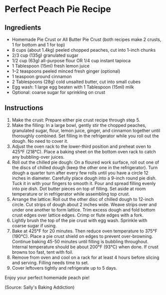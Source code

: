 # Perfect Peach Pie Recipe

## Ingredients
- Homemade Pie Crust or All Butter Pie Crust (both recipes make 2 crusts, 1 for bottom and 1 for top)
- 8 cups (about 1.4kg) peeled chopped peaches, cut into 1-inch chunks
- 2/3 cup (135g) granulated sugar
- 1/2 cup (63g) all-purpose flour OR 1/4 cup instant tapioca
- 1 Tablespoon (15ml) fresh lemon juice
- 1–2 teaspoons peeled minced fresh ginger (optional)
- 1 teaspoon ground cinnamon
- 2 Tablespoons (28g) cold unsalted butter, cut into small cubes
- Egg wash: 1 large egg beaten with 1 Tablespoon (15ml) milk
- Optional: coarse sugar for sprinkling on crust

## Instructions
1. Make the crust: Prepare either pie crust recipe through step 5.
2. Make the filling: In a large bowl, gently stir the chopped peaches, granulated sugar, flour, lemon juice, ginger, and cinnamon together until thoroughly combined. Set filling in the refrigerator while you roll out the dough. No need to cover it.
3. Adjust the oven rack to the lower-third position and preheat oven to 425°F (218°C). Place a baking sheet on the bottom oven rack to catch any bubbling-over juices.
4. Roll out the chilled pie dough: On a floured work surface, roll out one of the discs of chilled dough (keep the other one in the refrigerator). Turn dough a quarter turn after every few rolls until you have a circle 12 inches in diameter. Carefully place dough into a 9-inch round pie dish. Tuck it in with your fingers to smooth it. Pour and spread filling evenly into pie dish. Dot butter pieces on top of filling. Set aside at room temperature or in refrigerator while assembling top crust.
5. Arrange the lattice: Roll out the other disc of chilled dough to 12-inch circle. Cut strips of dough about 2 inches wide. Weave strips over and under one another to form lattice. Trim excess dough and fold bottom crust edges over lattice edges. Crimp or flute edges with a fork.
6. Lightly brush the top of the pie crust with egg wash. Sprinkle with coarse sugar if using.
7. Bake at 425°F for 20 minutes. Then reduce oven temperature to 375°F (190°C). Place a pie crust shield on edges to prevent over-browning. Continue baking 45-50 minutes until filling is bubbling throughout. Internal temperature should be about 200°F (93°C) when done. If crust browns too fast, tent with foil.
8. Remove from oven and cool on a rack for at least 4 hours before slicing and serving. Filling needs time to set.
9. Cover leftovers tightly and refrigerate up to 5 days.

Enjoy your perfect homemade peach pie!

(Source: Sally's Baking Addiction)
